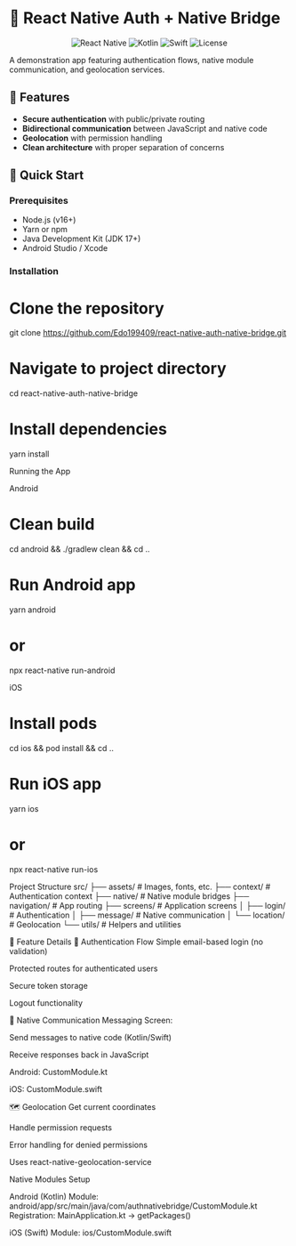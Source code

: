 # 🔐 React Native Auth + Native Bridge

<p align="center">
  <img src="https://img.shields.io/badge/React_Native-0.76-blue" alt="React Native"/>
  <img src="https://img.shields.io/badge/Kotlin-1.8-green" alt="Kotlin"/>
  <img src="https://img.shields.io/badge/Swift-5.0-orange" alt="Swift"/>
  <img src="https://img.shields.io/badge/license-MIT-brightgreen" alt="License"/>
</p>

A demonstration app featuring authentication flows, native module communication, and geolocation services.

## 🌟 Features

- **Secure authentication** with public/private routing
- **Bidirectional communication** between JavaScript and native code
- **Geolocation** with permission handling
- **Clean architecture** with proper separation of concerns

## 🚀 Quick Start

### Prerequisites

- Node.js (v16+)
- Yarn or npm
- Java Development Kit (JDK 17+)
- Android Studio / Xcode

### Installation

# Clone the repository
git clone https://github.com/Edo199409/react-native-auth-native-bridge.git

# Navigate to project directory
cd react-native-auth-native-bridge

# Install dependencies
yarn install



Running the App

Android
# Clean build
cd android && ./gradlew clean && cd ..

# Run Android app
yarn android
# or
npx react-native run-android


iOS
# Install pods
cd ios && pod install && cd ..


# Run iOS app
yarn ios
# or
npx react-native run-ios



Project Structure
src/
├── assets/ # Images, fonts, etc.
├── context/ # Authentication context
├── native/ # Native module bridges
├── navigation/ # App routing
├── screens/ # Application screens
│ ├── login/ # Authentication
│ ├── message/ # Native communication
│ └── location/ # Geolocation
└── utils/ # Helpers and utilities




📱 Feature Details
🔑 Authentication Flow
Simple email-based login (no validation)

Protected routes for authenticated users

Secure token storage

Logout functionality

📨 Native Communication
Messaging Screen:

Send messages to native code (Kotlin/Swift)

Receive responses back in JavaScript

Android: CustomModule.kt

iOS: CustomModule.swift

🗺 Geolocation
Get current coordinates

Handle permission requests

Error handling for denied permissions

Uses react-native-geolocation-service




Native Modules Setup

Android (Kotlin)
Module: android/app/src/main/java/com/authnativebridge/CustomModule.kt
Registration: MainApplication.kt → getPackages()

iOS (Swift)
Module: ios/CustomModule.swift
